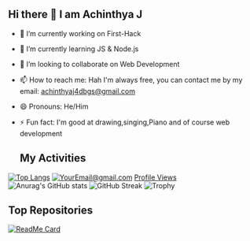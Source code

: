 ## Hi there 👋 I am Achinthya J



- 🔭 I’m currently working on First-Hack
- 🌱 I’m currently learning JS & Node.js
- 👯 I’m looking to collaborate on Web Development
- 📫 How to reach me: Hah I'm always free, you can contact me by my email: achinthyaj4dbgs@gmail.com 
- 😄 Pronouns: He/Him
- ⚡ Fun fact: I'm good at drawing,singing,Piano and of course web development

  ## My Activities
 [![Top Langs](https://github-readme-stats.vercel.app/api/top-langs/?username=AchinthyaJ&layout=compact&theme=radical)](https://github.com/anuraghazra/github-readme-stats)
  <a href="mailto:achinthyaj4dbgs@gmail.com">![YourEmail@gmail.com](https://img.shields.io/badge/Gmail-D14836?style=for-the-badge&logo=gmail&logoColor=white)</a>
  [Profile Views](https://komarev.com/ghpvc/?username=AchinthyaJ)
![Anurag's GitHub stats](https://github-readme-stats.vercel.app/api?username=AchinthyaJ&show_icons=true&theme=radical)
![GitHub Streak](https://github-readme-streak-stats.herokuapp.com/?user=AchinthyaJ&theme=radical)
![Trophy](https://github-profile-trophy.vercel.app/?username=AchinthyaJ&theme=radical)

## Top Repositories
[![ReadMe Card](https://github-readme-stats.vercel.app/api/pin/?username=AchinthyaJ&repo=yourrepo&theme=radical)](https://github.com/AchinthyaJ/First-Hack)

  
  
